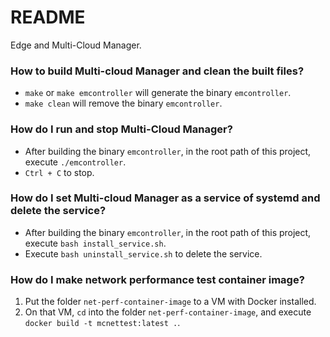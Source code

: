 # README #

Edge and Multi-Cloud Manager.

### How to build Multi-cloud Manager and clean the built files? ###

* `make` or `make emcontroller` will generate the binary `emcontroller`.
* `make clean` will remove the binary `emcontroller`.

### How do I run and stop Multi-Cloud Manager? ###

* After building the binary `emcontroller`, in the root path of this project, execute `./emcontroller`.
* `Ctrl + C` to stop.

### How do I set Multi-cloud Manager as a service of systemd and delete the service? ###

* After building the binary `emcontroller`, in the root path of this project, execute `bash install_service.sh`.
* Execute `bash uninstall_service.sh` to delete the service.

### How do I make network performance test container image? ###
1. Put the folder `net-perf-container-image` to a VM with Docker installed.
2. On that VM, `cd` into the folder `net-perf-container-image`, and execute `docker build -t mcnettest:latest .`.